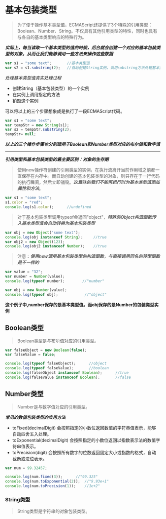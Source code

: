 # 基本包装类型

> 为了便于操作基本类型值，ECMAScript还提供了3个特殊的引用类型：Boolean、Number、String。不仅具有其他引用类型的特性，同时也具有与各自的基本类型响应的特殊行为。

***实际上，每当读取一个基本类型的值的时候，后台就会创建一个对应的基本包装类型的对象，从而让我们能够调用一些方法来操作这些数据***

```javascript
var s1 = "some text";       //基本类型值
var s2 = s1.substring(2);   //自动创建String实例，调用substring方法处理基本类型值
```

*处理基本类型值真实处理过程*
+ 创建String（基本包装类型）的一个实例
+ 在实例上调用指定的方法
+ 销毁这个实例

可以将以上的三个步骤想象成是执行了一段ECMAScript代码。
```javascript
var s1 = "some text";
var tempStr = new String(s1);
var s2 = tempStr.substring(2);
tempStr= null;
```

***以上的三个操作步骤也分别适用于Boolean和Number类型对应的布尔值和数字值***

--------------------------------------------------------------

***引用类型和基本包装类型的最主要区别：对象的生存期***
> 使用new操作符创建的引用类型的实例，在执行流离开当前作用域之前都一直保存在内存中。而自动创建的基本包装类型的对象，则只存在于一行代码的执行瞬间，然后立即销毁。***这意味的我们不能再运行时为基本类型值添加属性和方法***。

```javascript
var s1 = "some text";
s1.color = "red";
console.log(s1.color);      //undefined
```

> 对于基本包装类型调用typeof会返回"object"，***特殊的Object构造函数传入基本类型值会自动转换为基本包装类型***

```javascript
var obj = new Object('some text');
console.log(obj instanceof String);     //true
var obj2 = new Object(123);
console.log(obj2 instanceof Number);    //true
```

> 注意：***使用new调用基本包装类型的构造函数，与直接调用同名的转型函数是不一样的***

```javascript
var value = "32";
var number = Number(value);
console.log(typeof number);        //"number"

var obj = new Number(value);
console.log(typeof obj);            //"object"
```

**这个例子中,number保存的是基本类型值。而obj保存的是Number的包装类型实例**

## Boolean类型

> Boolean类型是与布尔值对应的引用类型。

```javascript
var falseObject = new Boolean(false);
var falseValue = false;

console.log(typeof falseObject);      //object
console.log(typeof falseValue);       //boolean
console.log(falseObject instanceof Boolean);      //true
console.log(falseValue instanceof Boolean);       //false
```

## Number类型

> Number是与数字值对应的引用类型。

***常见的数值包装类型的实用方法***
+ toFixed(decimalDigit) 会按照指定的小数位返回数值的字符串值表示，能够自动四舍五入处理。
+ toExponential(decimalDigit) 会按照指定的小数位返回以指数表示法的数值字符串值表示。
+ toPrecision(digit) 会按照所有数字的位数返回固定大小或指数的格式，自动截断或进位表示。

```javascript 
var num = 99.32457;

console.log(num.fixed(3));      //"99.325"
console.log(num.toExponential(2));  //"9.93e+1"
console.log(num.toPrecision(1));    //1e+2"
```

### String类型

> String类型是字符串的对象包装类型。










